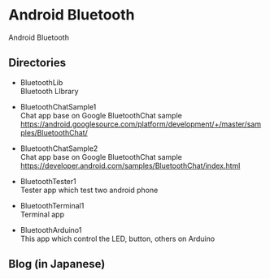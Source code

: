 Android Bluetooth
==========================

Android Bluetooth<br>

## Directories
- BluetoothLib<br>
Bluetooth LIbrary<br>

- BluetoothChatSample1<br>
Chat app base on Google BluetoothChat sample<br>
https://android.googlesource.com/platform/development/+/master/samples/BluetoothChat/

- BluetoothChatSample2<br>
Chat app base on Google BluetoothChat sample<br> 
https://developer.android.com/samples/BluetoothChat/index.html

- BluetoothTester1<br>
Tester app which test two android phone<br>

- BluetoothTerminal1<br>
Terminal app<br>

- BluetoothArduino1<br>
This app which control the LED, button, others on Arduino<br>

## Blog (in Japanese)
